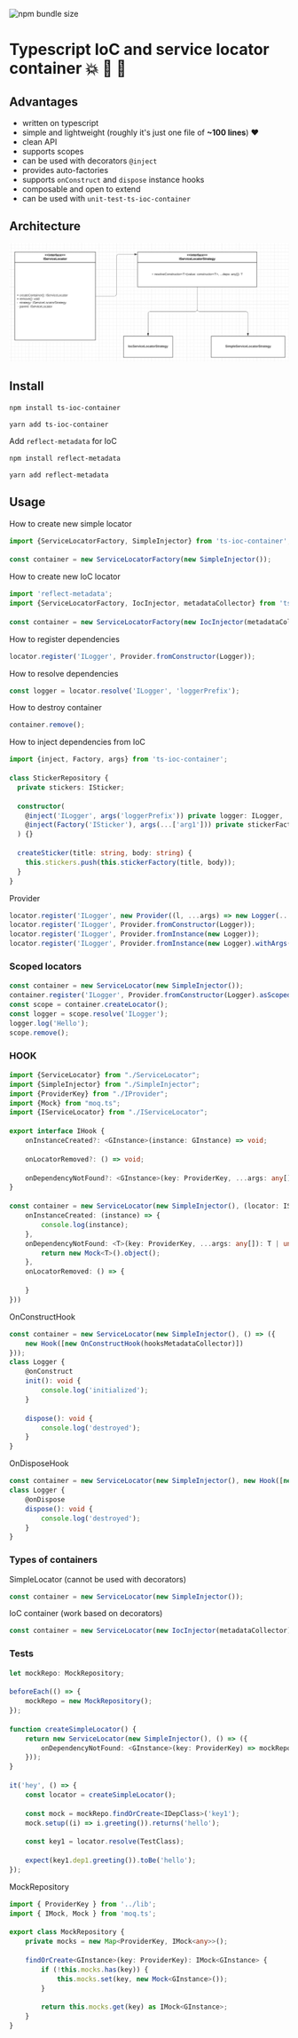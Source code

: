 ![npm bundle size](https://img.shields.io/bundlephobia/minzip/ts-ioc-container)

# Typescript IoC and service locator container :boom: :100: :green_heart:

## Advantages
- written on typescript
- simple and lightweight (roughly it's just one file of **~100 lines**) :heart:
- clean API
- supports scopes
- can be used with decorators `@inject`
- provides auto-factories
- supports `onConstruct` and `dispose` instance hooks
- composable and open to extend
- can be used with `unit-test-ts-ioc-container`

## Architecture
![image info](docs/diagram.png)

## Install
```shell script
npm install ts-ioc-container
```
```shell script
yarn add ts-ioc-container
```
Add `reflect-metadata` for IoC
```shell script
npm install reflect-metadata
```
```shell script
yarn add reflect-metadata
```

## Usage

How to create new simple locator
```typescript
import {ServiceLocatorFactory, SimpleInjector} from 'ts-ioc-container';

const container = new ServiceLocatorFactory(new SimpleInjector());
```
How to create new IoC locator
```typescript
import 'reflect-metadata';
import {ServiceLocatorFactory, IocInjector, metadataCollector} from 'ts-ioc-container';

const container = new ServiceLocatorFactory(new IocInjector(metadataCollector));
```
How to register dependencies
```typescript
locator.register('ILogger', Provider.fromConstructor(Logger));
```
How to resolve dependencies
```typescript
const logger = locator.resolve('ILogger', 'loggerPrefix');
```
How to destroy container
```typescript
container.remove();
```
How to inject dependencies from IoC
```typescript
import {inject, Factory, args} from 'ts-ioc-container';

class StickerRepository {
  private stickers: ISticker;

  constructor(
    @inject('ILogger', args('loggerPrefix')) private logger: ILogger,
    @inject(Factory('ISticker'), args(...['arg1'])) private stickerFactory: (...args: any[]) => ISticker, // auto-factory (no need to register it)
  ) {}

  createSticker(title: string, body: string) {
    this.stickers.push(this.stickerFactory(title, body));
  }
}
```
Provider
```typescript
locator.register('ILogger', new Provider((l, ...args) => new Logger(...args)));
locator.register('ILogger', Provider.fromConstructor(Logger));
locator.register('ILogger', Provider.fromInstance(new Logger));
locator.register('ILogger', Provider.fromInstance(new Logger).withArgs('dev').asSingleton());
```

### Scoped locators

```typescript
const container = new ServiceLocator(new SimpleInjector());
container.register('ILogger', Provider.fromConstructor(Logger).asScoped());
const scope = container.createLocator();
const logger = scope.resolve('ILogger');
logger.log('Hello');
scope.remove();
```

### HOOK

```typescript
import {ServiceLocator} from "./ServiceLocator";
import {SimpleInjector} from "./SimpleInjector";
import {ProviderKey} from "./IProvider";
import {Mock} from "moq.ts";
import {IServiceLocator} from "./IServiceLocator";

export interface IHook {
    onInstanceCreated?: <GInstance>(instance: GInstance) => void;

    onLocatorRemoved?: () => void;

    onDependencyNotFound?: <GInstance>(key: ProviderKey, ...args: any[]) => GInstance | undefined;
}

const container = new ServiceLocator(new SimpleInjector(), (locator: IServiceLocator) => ({
    onInstanceCreated: (instance) => {
        console.log(instance);
    },
    onDependencyNotFound: <T>(key: ProviderKey, ...args: any[]): T | undefined => {
        return new Mock<T>().object();
    },
    onLocatorRemoved: () => {

    }
}))
```
OnConstructHook
```typescript
const container = new ServiceLocator(new SimpleInjector(), () => ({
    new Hook([new OnConstructHook(hooksMetadataCollector)])
}));
class Logger {
    @onConstruct
    init(): void {
        console.log('initialized');
    }

    dispose(): void {
        console.log('destroyed');
    }
}
```
OnDisposeHook
```typescript
const container = new ServiceLocator(new SimpleInjector(), new Hook([new OnDisposeHook(hooksMetadataCollector)]));
class Logger {
    @onDispose
    dispose(): void {
        console.log('destroyed');
    }
}
```

### Types of containers
SimpleLocator (cannot be used with decorators)
```typescript
const container = new ServiceLocator(new SimpleInjector());
```
IoC container (work based on decorators)
```typescript
const container = new ServiceLocator(new IocInjector(metadataCollector));
```

### Tests
```typescript
let mockRepo: MockRepository;

beforeEach(() => {
    mockRepo = new MockRepository();
});

function createSimpleLocator() {
    return new ServiceLocator(new SimpleInjector(), () => ({
        onDependencyNotFound: <GInstance>(key: ProviderKey) => mockRepo.findOrCreate<GInstance>(key).object(),
    }));
}

it('hey', () => {
    const locator = createSimpleLocator();

    const mock = mockRepo.findOrCreate<IDepClass>('key1');
    mock.setup((i) => i.greeting()).returns('hello');

    const key1 = locator.resolve(TestClass);

    expect(key1.dep1.greeting()).toBe('hello');
});
```
MockRepository
```typescript
import { ProviderKey } from '../lib';
import { IMock, Mock } from 'moq.ts';

export class MockRepository {
    private mocks = new Map<ProviderKey, IMock<any>>();

    findOrCreate<GInstance>(key: ProviderKey): IMock<GInstance> {
        if (!this.mocks.has(key)) {
            this.mocks.set(key, new Mock<GInstance>());
        }

        return this.mocks.get(key) as IMock<GInstance>;
    }
}
```